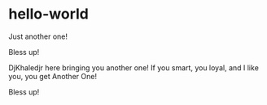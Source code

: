 # hello-world
Just another one!

Bless up!

DjKhaledjr here bringing you another one! If you smart, you loyal, and I like you, you get Another One!

Bless up!
